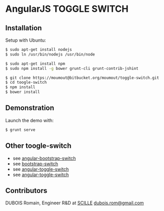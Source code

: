 # AngularJS TOGGLE SWITCH


## Installation

Setup with Ubuntu:
```bash
$ sudo apt-get install nodejs
$ sudo ln /usr/bin/nodejs /usr/bin/node

$ sudo apt-get install npm
$ sudo npm install -g bower grunt-cli grunt-contrib-jshint

$ git clone https://moumout@bitbucket.org/moumout/toggle-switch.git
$ cd toogle-switch
$ npm install
$ bower install
```

## Demonstration

Launch the demo with:
```bash
$ grunt serve
```

## Other toogle-switch

* see [angular-bootstrap-switch](https://github.com/frapontillo/angular-bootstrap-switch)
* see [bootstrap-switch](https://github.com/nostalgiaz/bootstrap-switch)
* see [angular-toggle-switch](https://github.com/JumpLink/angular-toggle-switch)
* see [angular-toggle-switch](https://github.com/cgarvis/angular-toggle-switch)


## Contributors

DUBOIS Romain, Engineer R&D at [SCILLE](http://http://scille.eu/)
<dubois.rom@gmail.com>
